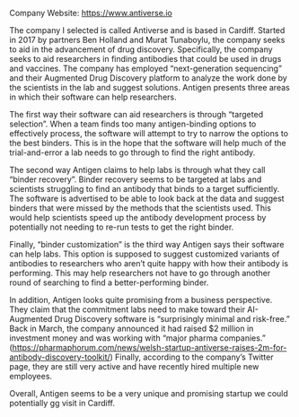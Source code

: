Company Website: https://www.antiverse.io 

  The company I selected is called Antiverse and is based in Cardiff. Started in 2017 by partners Ben Holland and Murat Tunaboylu, the company seeks to aid in the advancement of drug discovery. Specifically, the company seeks to aid researchers in finding antibodies that could be used in drugs and vaccines. The company has employed “next-generation sequencing” and their Augmented Drug Discovery platform to analyze the work done by the scientists in the lab and suggest solutions. Antigen presents three areas in which their software can help researchers. 
	
  The first way their software can aid researchers is through “targeted selection”. When a team finds too many antigen-binding options to effectively process, the software will attempt to try to narrow the options to the best binders. This is in the hope that the software will help much of the trial-and-error a lab needs to go through to find the right antibody.
	
  The second way Antigen claims to help labs is through what they call “binder recovery”. Binder recovery seems to be targeted at labs and scientists struggling to find an antibody that binds to a target sufficiently. The software is advertised to be able to look back at the data and suggest binders that were missed by the methods that the scientists used. This would help scientists speed up the antibody development process by potentially not needing to re-run tests to get the right binder. 
	
  Finally, “binder customization” is the third way Antigen says their software can help labs. This option is supposed to suggest customized variants of antibodies to researchers who aren’t quite happy with how their antibody is performing. This may help researchers not have to go through another round of searching to find a better-performing binder. 
	
  In addition, Antigen looks quite promising from a business perspective. They claim that the commitment labs need to make toward their AI-Augmented Drug Discovery software is “surprisingly minimal and risk-free.” Back in March, the company announced it had raised $2 million in investment money and was working with “major pharma companies.” (https://pharmaphorum.com/news/welsh-startup-antiverse-raises-2m-for-antibody-discovery-toolkit/) Finally, according to the company’s Twitter page, they are still very active and have recently hired multiple new employees. 
	
  Overall, Antigen seems to be a very unique and promising startup we could potentially gg visit in Cardiff. 
